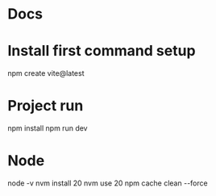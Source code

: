 # Docs

# Install first command setup
npm create vite@latest

# Project run 
npm install
npm run dev

# Node
node -v
nvm install 20
nvm use 20
npm cache clean --force



